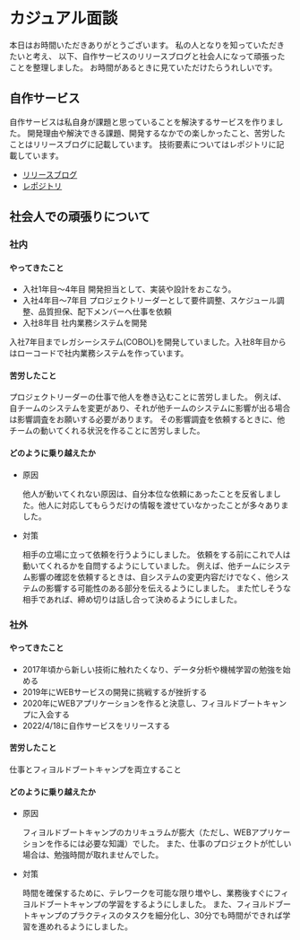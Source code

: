 # カジュアル面談
本日はお時間いただきありがとうございます。
私の人となりを知っていただきたいと考え、
以下、自作サービスのリリースブログと社会人になって頑張ったことを整理しました。
お時間があるときに見ていただけたらうれしいです。

## 自作サービス
自作サービスは私自身が課題と思っていることを解決するサービスを作りました。
開発理由や解決できる課題、開発するなかでの楽しかったこと、苦労したことはリリースブログに記載しています。
技術要素についてはレポジトリに記載しています。
- [リリースブログ]()
- [レポジトリ](https://github.com/makiichikawa/kabucalculator)

## 社会人での頑張りについて
### 社内
#### やってきたこと

- 入社1年目～4年目
  開発担当として、実装や設計をおこなう。
- 入社4年目～7年目
  プロジェクトリーダーとして要件調整、スケジュール調整、品質担保、配下メンバーへ仕事を依頼
- 入社8年目
  社内業務システムを開発

入社7年目までレガシーシステム(COBOL)を開発していました。入社8年目からはローコードで社内業務システムを作っています。

#### 苦労したこと

  プロジェクトリーダーの仕事で他人を巻き込むことに苦労しました。
  例えば、自チームのシステムを変更があり、それが他チームのシステムに影響が出る場合は影響調査をお願いする必要があります。
  その影響調査を依頼するときに、他チームの動いてくれる状況を作ることに苦労しました。

#### どのように乗り越えたか 
- 原因
 
  他人が動いてくれない原因は、自分本位な依頼にあったことを反省しました。他人に対応してもらうだけの情報を渡せていなかったことが多々ありました。

- 対策
  
  相手の立場に立って依頼を行うようにしました。
  依頼をする前にこれで人は動いてくれるかを自問するようにしていました。
  例えば、他チームにシステム影響の確認を依頼するときは、自システムの変更内容だけでなく、他システムの影響する可能性のある部分を伝えるようにしました。
  また忙しそうな相手であれば、締め切りは話し合って決めるようにしました。


### 社外
#### やってきたこと
- 2017年頃から新しい技術に触れたくなり、データ分析や機械学習の勉強を始める
- 2019年にWEBサービスの開発に挑戦するが挫折する
- 2020年にWEBアプリケーションを作ると決意し、フィヨルドブートキャンプに入会する
- 2022/4/18に自作サービスをリリースする

#### 苦労したこと

仕事とフィヨルドブートキャンプを両立すること

#### どのように乗り越えたか
- 原因

  フィヨルドブートキャンプのカリキュラムが膨大（ただし、WEBアプリケーションを作るには必要な知識）でした。
  また、仕事のプロジェクトが忙しい場合は、勉強時間が取れませんでした。

- 対策

  時間を確保するために、テレワークを可能な限り増やし、業務後すぐにフィヨルドブートキャンプの学習をするようにしました。
  また、フィヨルドブートキャンプのプラクティスのタスクを細分化し、30分でも時間ができれば学習を進めれるようにしました。
